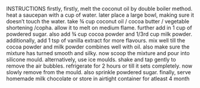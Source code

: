 INSTRUCTIONS
firstly, firstly, melt the coconut oil by double boiler method. heat a saucepan with a cup of water.
later place a large bowl, making sure it doesn’t touch the water.
take ¾ cup coconut oil / cocoa butter / vegetable shortening /copha.
allow it to melt on medium flame.
further add in 1 cup of powdered sugar.
also add ¾ cup cocoa powder and 1/3rd cup milk powder.
additionally, add 1 tsp of vanilla extract for more flavours.
mix well till the cocoa powder and milk powder combines well with oil.
also make sure the mixture has turned smooth and silky.
now scoop the mixture and pour into silicone mould. alternatively, use ice moulds.
shake and tap gently to remove the air bubbles.
refrigerate for 2 hours or till it sets completely.
now slowly remove from the mould.
also sprinkle powdered sugar.
finally, serve homemade milk chocolate or store in airtight container for atleast 4 month